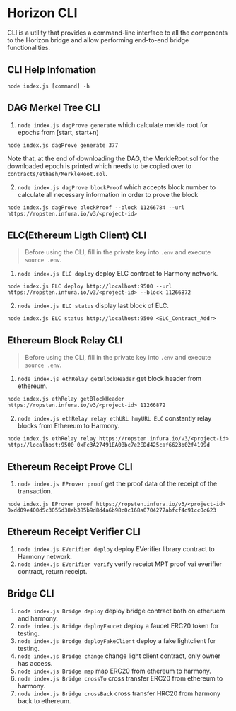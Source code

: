 # Horizon CLI
CLI is a utility that provides a command-line interface to all the components to the Horizon bridge and allow performing end-to-end bridge functionalities.

## CLI Help Infomation
`node index.js [command] -h`

## DAG Merkel Tree CLI
1. `node index.js dagProve generate` which calculate merkle root for epochs from [start, start+n)
```
node index.js dagProve generate 377
```
Note that, at the end of downloading the DAG, the MerkleRoot.sol for the downloaded epoch is printed which needs to be copied over to `contracts/ethash/MerkleRoot.sol`.

2. `node index.js dagProve blockProof` which accepts block number to calculate all necessary information in order to prove the block
```
node index.js dagProve blockProof --block 11266784 --url https://ropsten.infura.io/v3/<project-id>
```

## ELC(Ethereum Ligth Client) CLI
> Before using the CLI, fill in the private key into `.env` and execute `source .env`.
1. `node index.js ELC deploy` deploy ELC contract to Harmony network.
```
node index.js ELC deploy http://localhost:9500 --url https://ropsten.infura.io/v3/<project-id> --block 11266872
```
2. `node index.js ELC status` display last block of ELC.
```
node index.js ELC status http://localhost:9500 <ELC_Contract_Addr>
```

## Ethereum Block Relay CLI
> Before using the CLI, fill in the private key into `.env` and execute `source .env`.
1. `node index.js ethRelay getBlockHeader` get block header from ethereum.
```
node index.js ethRelay getBlockHeader https://ropsten.infura.io/v3/<project-id> 11266872
```
2. `node index.js ethRelay relay ethURL hmyURL ELC` constantly relay blocks from Ethereum to Harmony.
```
node index.js ethRelay relay https://ropsten.infura.io/v3/<project-id> http://localhost:9500 0xFc3A27491EA0Bbc7e2EDd425caf6623b02f4199d
```

## Ethereum Receipt Prove CLI
1. `node index.js EProver proof` get the proof data of the receipt of the transaction.

```
node index.js EProver proof https://ropsten.infura.io/v3/<project-id> 0xdd09e400d5c3055d38eb385b9d8d4a6b98c0c168a0704277abfcf4d91cc0c623
```

## Ethereum Receipt Verifier CLI
1. `node index.js EVerifier deploy` deploy EVerifier library contract to Harmony network.
2. `node index.js EVerifier verify` verify receipt MPT proof vai everifier contract, return receipt.

## Bridge CLI
1. `node index.js Bridge deploy` deploy bridge contract both on etheruem and harmony.
2. `node index.js Bridge deployFaucet` deploy a faucet ERC20 token for testing.
3. `node index.js Brodge deployFakeClient` deploy a fake lightclient for testing.
4. `node index.js Bridge change` change light client contract, only owner has access.
5. `node index.js Bridge map` map ERC20 from ethereum to harmony.
6. `node index.js Bridge crossTo` cross transfer ERC20 from ethereum to harmony.
7. `node index.js Bridge crossBack` cross transfer HRC20 from harmony back to ethereum.